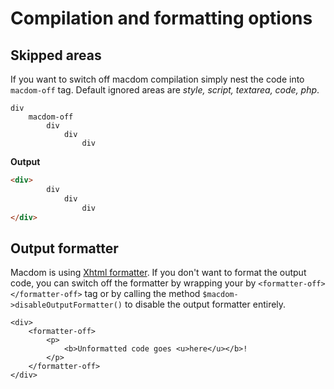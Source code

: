 # Compilation and formatting options

## Skipped areas
If you want to switch off macdom compilation simply nest the code into `macdom-off` tag.
Default ignored areas are *style, script, textarea, code, php*.

````
div
    macdom-off
        div
            div
                div
````

**Output**
```` html
<div>
        div
            div
                div
</div>
````

## Output formatter
Macdom is using [Xhtml formatter](https://github.com/Machy8/xhtml-formatter). 
If you don't want to format the output code, you can switch off the formatter by wrapping your by `<formatter-off></formatter-off>` tag 
or by calling the method `$macdom->disableOutputFormatter()` to disable the output formatter entirely.

````
<div>
	<formatter-off>
		<p>
			<b>Unformatted code goes <u>here</u></b>!
		</p>
	</formatter-off>
</div>
````
